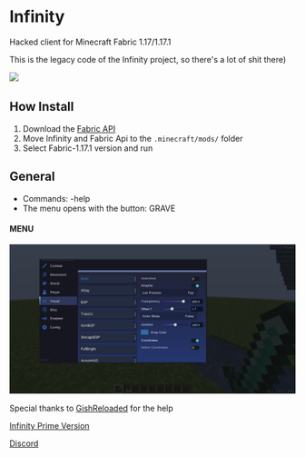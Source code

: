 # Infinity
Hacked client for Minecraft Fabric 1.17/1.17.1

This is the legacy code of the Infinity project, so there's a lot of shit there)

[![](https://img.shields.io/static/v1?label=&message=Download%20&color=blue&style=for-the-badge)](https://github.com/SprayDown/Infinity/releases/download/Infinity/Infinity-1.0.7.jar)

## How Install
1. Download the [Fabric API](https://www.curseforge.com/minecraft/mc-mods/fabric-api/download/3516424)
2. Move Infinity and Fabric Api to the `.minecraft/mods/` folder
3. Select Fabric-1.17.1 version and run

## General
- Commands: -help
- The menu opens with the button: GRAVE

#### MENU
![menu](.github/images/menu.png)

Special thanks to [GishReloaded](https://github.com/GishReloaded) for the help

[Infinity Prime Version](https://vk.com/whyuleet)

[Discord](https://discord.gg/JT9eAsVVH4)